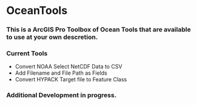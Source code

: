 # OceanTools

### This is a ArcGIS Pro Toolbox of Ocean Tools that are available to use at your own descretion.  

### Current Tools
* Convert NOAA Select NetCDF Data to CSV
* Add Filename and File Path as Fields
* Convert HYPACK Target file to Feature Class

### Additional Development in progress.
